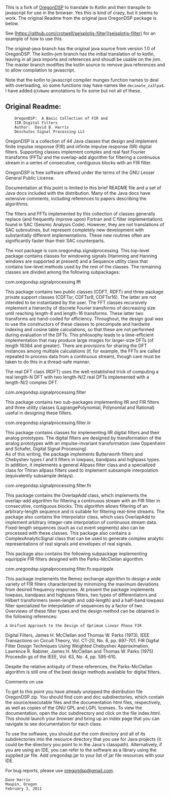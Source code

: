 
This is a fork of [OregonDSP](https://seiscode.iris.washington.edu/projects/oregondsp) to translate to Kotlin and then transpile to javascript for use in the browser. Yes this is kind of crazy, but it seems to work. The original Readme from the original java OregonDSP package is below.

See [https://github.com/crotwell/seisplotjs-filter](seisplotjs-filter) for an example of how to use this.

The original-java branch has the original java source from version 1.0 of OregonDSP. The kotlin-jvm branch has the initial translation of to kotlin, leaving in all java imports and references and shoudl be usable on the jvm. The master branch modifies the kotlin source to remove java references and to allow compilation to javascript.

Note that the kotlin to javascript compiler munges function names to deal with overloading, so some functions may have names like `decimate_za3lpa$`. I have added `@JsName` annotations to fix some but not all of these.



Original Readme:
----------------

		OregonDSP:  A Basic Collection of FIR and
		IIR Digital Filters 
		Author:  David B. Harris 
		Deschutes Signal Processing LLC 

  OregonDSP is a collection of 44 Java classes that design and 
implement finite impulse response (FIR) and infinite impulse response 
(IIR) digital filters.  Supporting classes implement complex and real 
fast Fourier transforms (FFTs) and the overlap-add algorithm for 
filtering a continuous stream in a series of consecutive, contiguous 
blocks with an FIR filter. 

  OregonDSP is free software offered under the terms of the GNU Lesser 
General Public License. 

  Documentation at this point is limited to this brief README file and 
a set of Java docs included with the distribution.  Many of the Java 
docs have extensive comments, including references to papers describing 
the algorithms.  

  The filters and FFTs implemented by this collection of classes 
generally replace (and frequently improve upon) Fortran and C filter 
implementations found in SAC (Seismic Analysis Code).  However, they 
are not translations of SAC subroutines, but represent completely new 
development with substantially different implementations.  These new 
routines often are significantly faster than their SAC counterparts. 

  The root package is com.oregondsp.signalprocessing.  This top-level 
package contains classes for windowing signals (Hamming and Hanning 
windows are supported at present) and a Sequence utility class that 
contains low-level methods used by the rest of the classes.  The 
remaining classes are divided among the following subpackages: 

com.oregondsp.signalprocessing.fft 

  This package contains two public classes (CDFT, RDFT) and three 
package private support classes (CDFTsr, CDFTsr8, CDFTsr16).   The 
latter are not intended to be instantiated by the user.  The FFT 
classes recursively implement a hierarchy of discrete Fourier 
transforms of decreasing size until reaching length-8 and length-16 
transforms.  These latter two transforms are hand-coded for efficiency. 
Throughout, the design goal was to use the constructors of these 
classes to precompute and hardwire indexing and cosine table 
calculations, so that these are not performed during evaluation of the 
DFTs. This philosophy leads to a time-efficient implementation that may 
produce large images for larger-size DFTs (of length 16384 and 
greater).  There are provisions for sharing the DFT instances among 
multiple calculations (if, for example, the FFTs are called repeated to 
process data from a continuous stream), though care must be taken to do 
this in a thread-safe manner. 

  The real DFT class (RDFT) uses the well-established trick of 
computing a real length-N DFT with two length-N/2 real DFTs implemented 
with a length-N/2 complex DFT. 

com.oregondsp.signalprocessing.filter 

  This package contains two sub-packages implementing IIR and FIR 
filters and three utility classes (LagrangePolynomial, Polynomial and 
Rational) useful in designing these filters.

com.oregondsp.signalprocessing.filter.iir 

  This package contains classes for implementing IIR digital filters 
and their analog prototypes.  The digital filters are designed by 
transformation of the analog prototypes with an impulse-invariant 
transformation (see Oppenheim and Schafer, Digital Signal Processing).  
As of this writing, the package implements Butterworth filters and 
Chebyshev types I and II filters in lowpass, bandpass and highpass 
types.  In addition, it implements a general Allpass filter class and a 
specialized class for Thiran allpass filters used to implement 
subsample interpolation (equivalently subsample delays).
 
com.oregondsp.signalprocessing.filter.fir 

  This package contains the OverlapAdd class, which implements the 
overlap-add algorithm for filtering a continuous stream with an FIR 
filter in consecutive, contiguous blocks.  This algorithm allows 
filtering of an arbitrary-length sequence and is suitable for filtering 
real-time streams.  The package also contains the Interpolator class, 
which uses OverlapAdd to implement arbitrary integer-rate interpolation 
of continuous stream data.  Fixed-length sequences (such as cut event 
segments) also can be processed with these classes.  This package also 
contains a ComplexAnalyticSignal class that can be used to generate 
complex analytic representations of real signals and envelopes of real 
signals. 

  This package also contains the following subpackage implementing 
equiripple FIR filters designed with the Parks-McClellan algorithm. 

com.oregondsp.signalprocessing.filter.fir.equiripple 

  This package implements the Remez exchange algorithm to design a wide 
variety of FIR filters characterized by minimizing the maximum 
deviations from desired frequency responses.  At present the package 
implements lowpass, bandpass and highpass filters, two types of 
differentiators and Hilbert transformers (even-length and odd-length) 
and a half-band lowpass filter specialized for interpolation of 
sequences by a factor of two.  Overviews of these filter types and the 
design method can be obtained in the following references: 

	A Unified Approach to the Design of Optimum Linear Phase FIR 
Digital Filters, James H. McClellan and Thomas W. Parks (1973), IEEE 
Transactions on Circuit Theory, Vol. CT-20, No. 6, pp. 697-701. 
	FIR Digital Filter Design Techniques Using Weighted Chebyshev 
Approximation, Lawrence R. Rabiner, James H. McClellan and Thomas W. 
Parks (1975) Proceedin gs of the IEEE, Vol. 63, No. 4, pp. 595-610. 

 Despite the relative antiquity of these references, the 
Parks-McClellan algorithm is still one of the best design methods 
available for digital filters. 

Comments on use 

  To get to this point you have already unzipped the distribution file 
OregonDSP.zip.  You should find com and doc subdirectories, which 
contain the source/executable files and the documentation html files, 
respectively, as well as copies of the GNU GPL and LGPL licenses.  To 
view the documentation, open the doc subdirectory and click on the file 
index.html.  This should launch your browser and bring up an index page 
that you can navigate to see documentation for each class.

  To use the software, you should put the com directory and all of its 
subdirectories into the resource directory that you use for Java 
projects (it could be the directory you point to in the Java's 
classpath). Alternatively, if you are using an IDE, you can refer to 
the software as a library using the supplied jar file.  Add 
oregondsp.jar to your list of jar file resources with your IDE. 

  For bug reports, please use oregondsp@gmail.com. 

	Dave Harris 
	Maupin, Oregon 
	February 3, 2011

